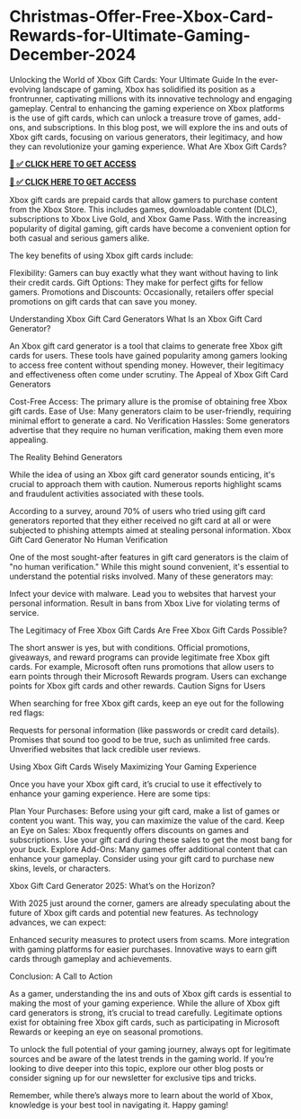 # Christmas-Offer-Free-Xbox-Card-Rewards-for-Ultimate-Gaming-December-2024

Unlocking the World of Xbox Gift Cards: Your Ultimate Guide In the ever-evolving landscape of gaming, Xbox has solidified its position as a frontrunner, captivating millions with its innovative technology and engaging gameplay. Central to enhancing the gaming experience on Xbox platforms is the use of gift cards, which can unlock a treasure trove of games, add-ons, and subscriptions. In this blog post, we will explore the ins and outs of Xbox gift cards, focusing on various generators, their legitimacy, and how they can revolutionize your gaming experience. What Are Xbox Gift Cards?

**[📌 ✅ CLICK HERE TO GET ACCESS](https://millenniumit.xyz/xbox)**

**[📌 ✅ CLICK HERE TO GET ACCESS](https://millenniumit.xyz/xbox)**

Xbox gift cards are prepaid cards that allow gamers to purchase content from the Xbox Store. This includes games, downloadable content (DLC), subscriptions to Xbox Live Gold, and Xbox Game Pass. With the increasing popularity of digital gaming, gift cards have become a convenient option for both casual and serious gamers alike.

The key benefits of using Xbox gift cards include:

Flexibility: Gamers can buy exactly what they want without having to link their credit cards. Gift Options: They make for perfect gifts for fellow gamers. Promotions and Discounts: Occasionally, retailers offer special promotions on gift cards that can save you money.

Understanding Xbox Gift Card Generators What Is an Xbox Gift Card Generator?

An Xbox gift card generator is a tool that claims to generate free Xbox gift cards for users. These tools have gained popularity among gamers looking to access free content without spending money. However, their legitimacy and effectiveness often come under scrutiny. The Appeal of Xbox Gift Card Generators

Cost-Free Access: The primary allure is the promise of obtaining free Xbox gift cards. Ease of Use: Many generators claim to be user-friendly, requiring minimal effort to generate a card. No Verification Hassles: Some generators advertise that they require no human verification, making them even more appealing.

The Reality Behind Generators

While the idea of using an Xbox gift card generator sounds enticing, it's crucial to approach them with caution. Numerous reports highlight scams and fraudulent activities associated with these tools.

According to a survey, around 70% of users who tried using gift card generators reported that they either received no gift card at all or were subjected to phishing attempts aimed at stealing personal information. Xbox Gift Card Generator No Human Verification

One of the most sought-after features in gift card generators is the claim of "no human verification." While this might sound convenient, it's essential to understand the potential risks involved. Many of these generators may:

Infect your device with malware. Lead you to websites that harvest your personal information. Result in bans from Xbox Live for violating terms of service.

The Legitimacy of Free Xbox Gift Cards Are Free Xbox Gift Cards Possible?

The short answer is yes, but with conditions. Official promotions, giveaways, and reward programs can provide legitimate free Xbox gift cards. For example, Microsoft often runs promotions that allow users to earn points through their Microsoft Rewards program. Users can exchange points for Xbox gift cards and other rewards. Caution Signs for Users

When searching for free Xbox gift cards, keep an eye out for the following red flags:

Requests for personal information (like passwords or credit card details). Promises that sound too good to be true, such as unlimited free cards. Unverified websites that lack credible user reviews.

Using Xbox Gift Cards Wisely Maximizing Your Gaming Experience

Once you have your Xbox gift card, it’s crucial to use it effectively to enhance your gaming experience. Here are some tips:

Plan Your Purchases: Before using your gift card, make a list of games or content you want. This way, you can maximize the value of the card. Keep an Eye on Sales: Xbox frequently offers discounts on games and subscriptions. Use your gift card during these sales to get the most bang for your buck. Explore Add-Ons: Many games offer additional content that can enhance your gameplay. Consider using your gift card to purchase new skins, levels, or characters.

Xbox Gift Card Generator 2025: What’s on the Horizon?

With 2025 just around the corner, gamers are already speculating about the future of Xbox gift cards and potential new features. As technology advances, we can expect:

Enhanced security measures to protect users from scams. More integration with gaming platforms for easier purchases. Innovative ways to earn gift cards through gameplay and achievements.

Conclusion: A Call to Action

As a gamer, understanding the ins and outs of Xbox gift cards is essential to making the most of your gaming experience. While the allure of Xbox gift card generators is strong, it’s crucial to tread carefully. Legitimate options exist for obtaining free Xbox gift cards, such as participating in Microsoft Rewards or keeping an eye on seasonal promotions.

To unlock the full potential of your gaming journey, always opt for legitimate sources and be aware of the latest trends in the gaming world. If you’re looking to dive deeper into this topic, explore our other blog posts or consider signing up for our newsletter for exclusive tips and tricks.

Remember, while there’s always more to learn about the world of Xbox, knowledge is your best tool in navigating it. Happy gaming!
